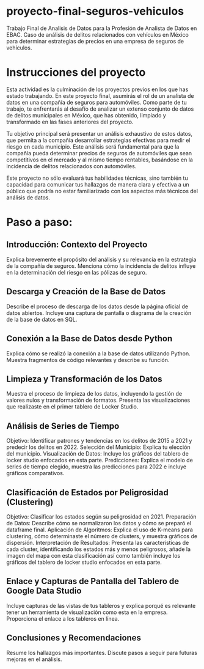 # proyecto-final-seguros-vehiculos
Trabajo Final de Analisis de Datos para la Profesión de Analista de Datos en EBAC.  Caso de análisis de delitos relacionados con vehículos en México para determinar estrategias de precios en una empresa de seguros de vehículos.

# Instrucciones del proyecto
Esta actividad es la culminación de los proyectos previos en los que has estado trabajando. En este proyecto final, asumirás el rol de un analista de datos en una compañía de seguros para automóviles. Como parte de tu trabajo, te enfrentarás al desafío de analizar un extenso conjunto de datos de delitos municipales en México, que has obtenido, limpiado y transformado en las fases anteriores del proyecto.

Tu objetivo principal será presentar un análisis exhaustivo de estos datos, que permita a la compañía desarrollar estrategias efectivas para medir el riesgo en cada municipio. Este análisis será fundamental para que la compañía pueda determinar precios de seguros de automóviles que sean competitivos en el mercado y al mismo tiempo rentables, basándose en la incidencia de delitos relacionados con automóviles.

Este proyecto no sólo evaluará tus habilidades técnicas, sino también tu capacidad para comunicar tus hallazgos de manera clara y efectiva a un público que podría no estar familiarizado con los aspectos más técnicos del análisis de datos.

# Paso a paso:

## Introducción: Contexto del Proyecto
Explica brevemente el propósito del análisis y su relevancia en la estrategia de la compañía de seguros.
Menciona cómo la incidencia de delitos influye en la determinación del riesgo en las pólizas de seguro.

## Descarga y Creación de la Base de Datos
Describe el proceso de descarga de los datos desde la página oficial de datos abiertos.
Incluye una captura de pantalla o diagrama de la creación de la base de datos en SQL.

## Conexión a la Base de Datos desde Python
Explica cómo se realizó la conexión a la base de datos utilizando Python.
Muestra fragmentos de código relevantes y describe su función.

## Limpieza y Transformación de los Datos
Muestra el proceso de limpieza de los datos, incluyendo la gestión de valores nulos y transformación de formatos.
Presenta las visualizaciones que realizaste en el primer tablero de Locker Studio.

## Análisis de Series de Tiempo
Objetivo: Identificar patrones y tendencias en los delitos de 2015 a 2021 y predecir los delitos en 2022.
Selección del Municipio: Explica tu elección del municipio.
Visualización de Datos: Incluye los gráficos del tablero de locker studio enfocados en esta parte.
Predicciones: Explica el modelo de series de tiempo elegido, muestra las predicciones para 2022 e incluye gráficos comparativos.

## Clasificación de Estados por Peligrosidad (Clustering)
Objetivo: Clasificar los estados según su peligrosidad en 2021.
Preparación de Datos: Describe cómo se normalizaron los datos y cómo se preparó el dataframe final.
Aplicación de Algoritmos: Explica el uso de K-means para clustering, cómo determinaste el número de clusters, y muestra gráficos de dispersión.
Interpretación de Resultados: Presenta las características de cada cluster, identificando los estados más y menos peligrosos, añade la imagen del mapa con esta clasificación así como también incluye los gráficos del tablero de locker studio enfocados en esta parte.

## Enlace y Capturas de Pantalla del Tablero de Google Data Studio
Incluye capturas de las vistas de tus tableros y explica porqué es relevante tener un herramienta de visualización como esta en la empresa.
Proporciona el enlace a los tableros en línea.

## Conclusiones y Recomendaciones
Resume los hallazgos más importantes.
Discute pasos a seguir para futuras mejoras en el análisis.
